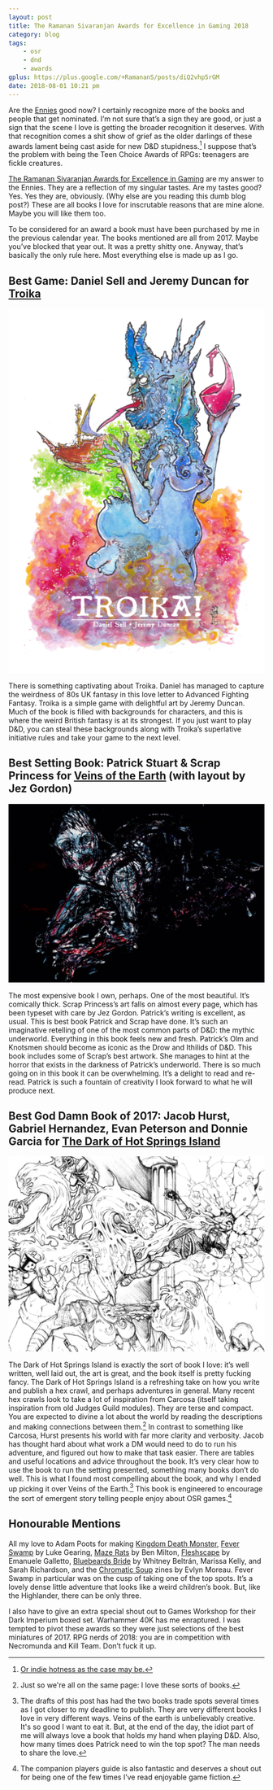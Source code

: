 ```yaml
---
layout: post
title: The Ramanan Sivaranjan Awards for Excellence in Gaming 2018
category: blog
tags:
    - osr
    - dnd
    - awards
gplus: https://plus.google.com/+RamananS/posts/diQ2vhp5rGM
date: 2018-08-01 10:21 pm
---
```


Are the [Ennies][] good now? I certainly recognize more of the books and people that get nominated. I’m not sure that’s a sign they are good, or just a sign that the scene I love is getting the broader recognition it deserves. With that recognition comes a shit show of grief as the older darlings of these awards lament being cast aside for new D&D stupidness.[^1] I suppose that’s the problem with being the Teen Choice Awards of RPGs: teenagers are fickle creatures.

[The Ramanan Sivaranjan Awards for Excellence in Gaming][awards] are my answer to the Ennies. They are a reflection of my singular tastes. Are my tastes good? Yes. Yes they are, obviously. (Why else are you reading this dumb blog post?) These are all books I love for inscrutable reasons that are mine alone. Maybe you will like them too.

To be considered for an award a book must have been purchased by me in the previous calendar year. The books mentioned are all from 2017. Maybe you’ve blocked that year out. It was a pretty shitty one. Anyway, that’s basically the only rule here. Most everything else is made up as I go.

## Best Game: Daniel Sell and Jeremy Duncan for [Troika][]

![Troika](/assets/img/troika.png)

There is something captivating about Troika. Daniel has managed to capture the weirdness of 80s UK fantasy in this love letter to Advanced Fighting Fantasy. Troika is a simple game with delightful art by Jeremy Duncan. Much of the book is filled with backgrounds for characters, and this is where the weird British fantasy is at its strongest. If you just want to play D&D, you can steal these backgrounds along with Troika’s superlative initiative rules and take your game to the next level.

## Best Setting Book: Patrick Stuart & Scrap Princess for [Veins of the Earth][vote] (with layout by Jez Gordon)

![Veins In The Dark](/assets/img/veins-of-the-earth.png)

The most expensive book I own, perhaps. One of the most beautiful. It’s comically thick. Scrap Princess’s art falls on almost every page, which has been typeset with care by Jez Gordon. Patrick’s writing is excellent, as usual. This is best book Patrick and Scrap have done. It’s such an imaginative retelling of one of the most common parts of D&D: the mythic underworld. Everything in this book feels new and fresh. Patrick’s Olm and Knotsmen should become as iconic as the Drow and Ithilids of D&D. This book includes some of Scrap’s best artwork. She manages to hint at the horror that exists in the darkness of Patrick’s underworld. There is so much going on in this book it can be overwhelming. It’s a delight to read and re-read. Patrick is such a fountain of creativity I look forward to what he will produce next.

## Best God Damn Book of 2017: Jacob Hurst, Gabriel Hernandez, Evan Peterson and Donnie Garcia for [The Dark of Hot Springs Island][hsi]

![Hot Spring Isles](/assets/img/hot-spring-isles.png)

The Dark of Hot Springs Island is exactly the sort of book I love: it’s well written, well laid out, the art is great, and the book itself is pretty fucking fancy. The Dark of Hot Springs Island is a refreshing take on how you write and publish a hex crawl, and perhaps adventures in general. Many recent hex crawls look to take a lot of inspiration from Carcosa (itself taking inspiration from old Judges Guild modules). They are terse and compact. You are expected to divine a lot about the world by reading the descriptions and making connections between them.[^2] In contrast to something like Carcosa, Hurst presents his world with far more clarity and verbosity. Jacob has thought hard about what work a DM would need to do to run his adventure, and figured out how to make that task easier. There are tables and useful locations and advice throughout the book. It’s very clear how to use the book to run the setting presented, something many books don’t do well. This is what I found most compelling about the book, and why I ended up picking it over Veins of the Earth.[^3] This book is engineered to encourage the sort of emergent story telling people enjoy about OSR games.[^4]

## Honourable Mentions

All my love to Adam Poots for making [Kingdom Death Monster][kdm], [Fever Swamp][fs] by Luke Gearing, [Maze Rats][mr] by Ben Milton, [Fleshscape][] by Emanuele Galletto, [Bluebeards Bride][bb] by Whitney Beltrán, Marissa Kelly, and Sarah Richardson, and the [Chromatic Soup][cs] zines by Evlyn Moreau. Fever Swamp in particular was on the cusp of taking one of the top spots. It’s a lovely dense little adventure that looks like a weird children’s book. But, like the Highlander, there can be only three.

I also have to give an extra special shout out to Games Workshop for their Dark Imperium boxed set. Warhammer 40K has me enraptured. I was tempted to pivot these awards so they were just selections of the best miniatures of 2017. RPG nerds of 2018: you are in competition with Necromunda and Kill Team. Don’t fuck it up.

[^1]: [Or indie hotness as the case may be.][harlem]
[^2]: Just so we're all on the same page: I love these sorts of books.
[^3]: The drafts of this post has had the two books trade spots several times as I got closer to my deadline to publish. They are very different books I love in very different ways. Veins of the earth is unbelievably creative. It's so good I want to eat it. But, at the end of the day, the idiot part of me will always love a book that holds my hand when playing D&D. Also, how many times does Patrick need to win the top spot? The man needs to share the love.
[^4]: The companion players guide is also fantastic and deserves a shout out for being one of the few times I’ve read enjoyable game fiction.

[harlem]: http://www.darkerhuestudios.com/shop/harlem-unbound-core-book
[awards]: /awards/
[ennies]: http://www.ennie-awards.com/blog/
[troika]: https://melsonian-arts-council.itch.io/troika
[vote]: http://www.lotfp.com/store/index.php?route=product/product&product_id=262
[hsi]: http://shop.swordfishislands.com/
[kdm]: http://kingdomdeath.com/
[fs]: http://www.melsonia.com/product/fever-swamp
[mr]: https://questingbeast.itch.io/maze-rats/purchase
[fleshscape]: http://www.drivethrurpg.com/product/205832/Fleshscape
[bb]: http://www.magpiegames.com/category/bluebeards-bride/
[cs]: http://www.lulu.com/ca/en/shop/evlyn-moreau/chromatic-soup-01/paperback/product-23375918.html